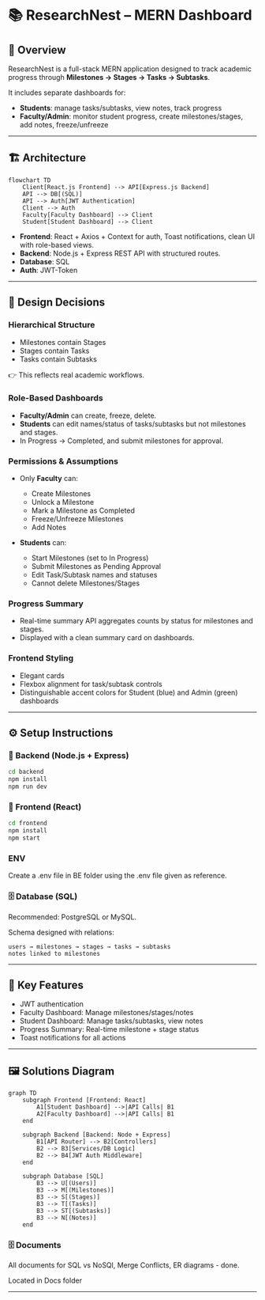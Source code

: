 # 📚 ResearchNest – MERN Dashboard

## 🚀 Overview

ResearchNest is a full-stack MERN application designed to track academic progress through **Milestones → Stages → Tasks → Subtasks**.

It includes separate dashboards for:

- **Students**: manage tasks/subtasks, view notes, track progress  
- **Faculty/Admin**: monitor student progress, create milestones/stages, add notes, freeze/unfreeze  

---

## 🏗️ Architecture

```mermaid
flowchart TD
    Client[React.js Frontend] --> API[Express.js Backend]
    API --> DB[(SQL)]
    API --> Auth[JWT Authentication]
    Client --> Auth
    Faculty[Faculty Dashboard] --> Client
    Student[Student Dashboard] --> Client
```

- **Frontend**: React + Axios + Context for auth, Toast notifications, clean UI with role-based views.  
- **Backend**: Node.js + Express REST API with structured routes.  
- **Database**: SQL  
- **Auth**: JWT-Token  

---

## 🧠 Design Decisions

### Hierarchical Structure

- Milestones contain Stages  
- Stages contain Tasks  
- Tasks contain Subtasks  

👉 This reflects real academic workflows.

### Role-Based Dashboards

- **Faculty/Admin** can create, freeze, delete.  
- **Students** can edit names/status of tasks/subtasks but not milestones and stages.  
- In Progress → Completed, and submit milestones for approval.  

### Permissions & Assumptions

- Only **Faculty** can:  
  - Create Milestones  
  - Unlock a Milestone  
  - Mark a Milestone as Completed  
  - Freeze/Unfreeze Milestones  
  - Add Notes
    
- **Students** can:  
  - Start Milestones (set to In Progress)  
  - Submit Milestones as Pending Approval  
  - Edit Task/Subtask names and statuses  
  - Cannot delete Milestones/Stages  

### Progress Summary

- Real-time summary API aggregates counts by status for milestones and stages.  
- Displayed with a clean summary card on dashboards.  

### Frontend Styling

- Elegant cards  
- Flexbox alignment for task/subtask controls  
- Distinguishable accent colors for Student (blue) and Admin (green) dashboards  

---

## ⚙️ Setup Instructions

### 🔧 Backend (Node.js + Express)
```bash
cd backend
npm install
npm run dev
```

### 🎨 Frontend (React)
```bash
cd frontend
npm install
npm start
```

### ENV
 Create a .env file in BE folder using the .env file given as reference.

### 🗄️ Database (SQL)
Recommended: PostgreSQL or MySQL.

Schema designed with relations:
```
users → milestones → stages → tasks → subtasks
notes linked to milestones
```

---

## 🔑 Key Features

- JWT authentication   
- Faculty Dashboard: Manage milestones/stages/notes  
- Student Dashboard: Manage tasks/subtasks, view notes  
- Progress Summary: Real-time milestone + stage status  
- Toast notifications for all actions  

---

## 🖼️ Solutions Diagram

```mermaid
graph TD
    subgraph Frontend [Frontend: React]
        A1[Student Dashboard] -->|API Calls| B1
        A2[Faculty Dashboard] -->|API Calls| B1
    end

    subgraph Backend [Backend: Node + Express]
        B1[API Router] --> B2[Controllers]
        B2 --> B3[Services/DB Logic]
        B2 --> B4[JWT Auth Middleware]
    end

    subgraph Database [SQL]
        B3 --> U[(Users)]
        B3 --> M[(Milestones)]
        B3 --> S[(Stages)]
        B3 --> T[(Tasks)]
        B3 --> ST[(Subtasks)]
        B3 --> N[(Notes)]
    end
```

### 🗄️ Documents

All documents for SQL vs NoSQl, Merge Conflicts, ER diagrams - done.

Located in Docs folder

---